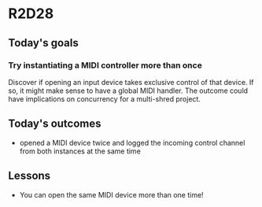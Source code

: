 # R2D28

## Today's goals

### Try instantiating a MIDI controller more than once
Discover if opening an input device takes exclusive control of that device. If so, it might make sense to have a global MIDI handler. The outcome could have implications on concurrency for a multi-shred project.

## Today's outcomes
- opened a MIDI device twice and logged the incoming control channel from both instances at the same time

## Lessons
- You can open the same MIDI device more than one time!
